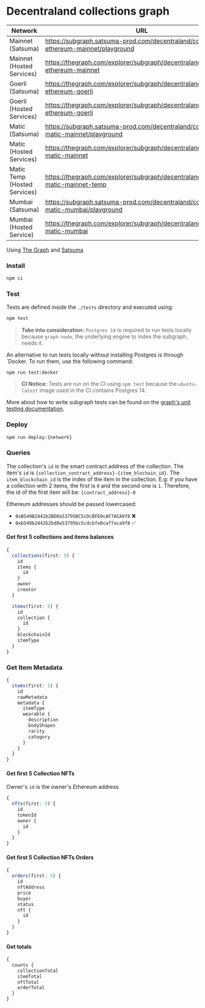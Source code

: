 # Decentraland collections graph

|Network|URL|Current|Previous|
|-|-|-|-|
|Mainnet (Satsuma)|https://subgraph.satsuma-prod.com/decentraland/collections-ethereum-mainnet/playground|QmcyYqqmE3egvtZReHk1aVxmZawxRSECuj1PcZLgMVzHSp|QmbzvX1C9aBbb1Z2nJc99JcmgmWmURQ9mPvjZV6Zb4gcx2|
|Mainnet (Hosted Services)|https://thegraph.com/explorer/subgraph/decentraland/collections-ethereum-mainnet|QmP2EQebbD9W8AaphRTzNUL7NLdMH8FdqNNWtqUiNg2VkB|QmPjcwU1HSxWAf9sMyAag6NGSYxP2Y2U2PAx4sPg15mmJZ|
|Goerli (Satsuma)|https://thegraph.com/explorer/subgraph/decentraland/collections-ethereum-goerli|QmUvtxgRKdFf1zcZZLrJ5nZ6HyoUYKPtByGQigP4rHxwSj|QmSSzDJBxX7Kj4EqszCUw3AHiznkt5W1fJEpLhiTsVdaqN|
|Goerli (Hosted Services)|https://thegraph.com/explorer/subgraph/decentraland/collections-ethereum-goerli|QmUvtxgRKdFf1zcZZLrJ5nZ6HyoUYKPtByGQigP4rHxwSj|QmTNQHzovP1WLp1zBmJvU72uRpHhmzeHe1wb1hwysaXx6F|
|Matic (Satsuma)|https://subgraph.satsuma-prod.com/decentraland/collections-matic-mainnet/playground|QmdavX3eGWLYCjjzYAZv924hyoLv8f9Rg6FxHD7kAJ4fXn|Qmf1ouGZcxBegEWodVy5fjFYFgQaB7wzw7j5rHwLcKeSXB|
|Matic (Hosted Services)|https://thegraph.com/explorer/subgraph/decentraland/collections-matic-mainnet|QmXEwSeNTT5xHRQPcTUDQJayjjfhcbaxYf2o7ycuYf8YF7|Qmf3igvJs24gozdwCwnDyPNz9DEBQMPQRFmEhUzEvgxZSq|
|Matic Temp (Hosted Services)|https://thegraph.com/explorer/subgraph/decentraland/collections-matic-mainnet-temp|Qmf3igvJs24gozdwCwnDyPNz9DEBQMPQRFmEhUzEvgxZSq|QmXyrt3tNkrnDRopnMdY7Na9y8jbKi1645gbR4cJTURbk5|
|Mumbai (Satsuma)|https://subgraph.satsuma-prod.com/decentraland/collections-matic-mumbai/playground|QmRpCReFLwhB4tATJhur1MEjsPY1Rgo2yVrd5oinnjCrAy|QmY4hQRkXCtKRGP3aCYn4ES8kv1MmeHfov5gSK4EvTbzwz|
|Mumbai (Hosted Service)|https://thegraph.com/explorer/subgraph/decentraland/collections-matic-mumbai|QmegTREYw1Li3DYMAcCVJDcoBuquoCFKDUCzxrxyGhWwUW|QmdwRWh1FeGi3bJFYkD1Hu8w2uHvAHzJqbdCtszymfoqDS|

Using [The Graph](https://thegraph.com) and [Satsuma](https://www.satsuma.xyz/)

### Install

```bash
npm ci
```

### Test

Tests are defined inside the `./tests` directory and executed using:

```bash
npm test
```

> **Take into consideration:**
>`Postgres 14` is required to run tests locally because `graph-node`, the underlying engine to index the subgraph, needs it.

An alternative to run tests locally without installing Postgres is through `Docker. To run them, use the following command:

```
npm run test:docker
```

> **CI Notice:**
> Tests are run on the CI using `npm test` because the `ubuntu-latest` image used in the CI contains Postgres 14.

More about how to write subgraph tests can be found on the [graph's unit testing documentation](https://thegraph.com/docs/en/developing/unit-testing-framework/).

### Deploy

```bash
npm run deploy:{network}
```

### Queries

The collection's `id` is the smart contract address of the collection.
The item's `id` is `{collection_contract_address}-{item_blochain_id}`. The `item_blockchain_id` is the index of the item in the collection. E.g: if you have a collection with 2 items, the first is `0` and the second one is `1`. Therefore, the id of the first item will be: `{contract_address}-0`

Ethereum addresses should be passed lowercased:

- `0xB549B2442b2BD0a53795BC5cDcBFE0cAF7ACA9f8` ❌
- `0xb549b2442b2bd0a53795bc5cdcbfe0caf7aca9f8` ✅

#### Get first 5 collections and items balances

```typescript
{
  collections(first: 5) {
    id
    items {
      id
    }
    owner
    creator
  }

  items(first: 5) {
    id
    collection {
      id
    }
    blockchainId
    itemType
  }
}
```

### Get Item Metadata

```typescript
{
  items(first: 1) {
    id
    rawMetadata
    metadata {
      itemType
      wearable {
        description
        bodyShapes
        rarity
        category
      }
    }
  }
}
```

#### Get first 5 Collection NFTs

Owner's `id` is the owner's Ethereum address

```typescript
{
  nfts(first: 5) {
    id
    tokenId
    owner {
      id
    }
  }
}
```

#### Get first 5 Collection NFTs Orders

```typescript
{
  orders(first: 5) {
    id
    nftAddress
    price
    buyer
    status
    nft {
      id
    }
  }
}
```

#### Get totals

```typescript
{
  counts {
    collectionTotal
    itemTotal
    nftTotal
    orderTotal
  }
}
```
